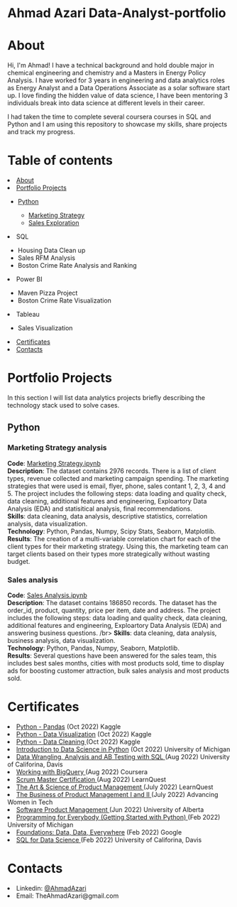 # Ahmad Azari Data-Analyst-portfolio

# About

Hi, I'm Ahmad! I have a technical background and hold double major in chemical engineering and chemistry and a Masters in Energy Policy Analysis. I have worked for 3 years in engineering and data analytics roles as Energy Analyst and a Data Operations Associate as a solar software start up. I love finding the hidden value of data science, I have been mentoring 3 individuals break into data science at different levels in their career.

I had taken the time to complete several coursera courses in SQL and Python and I am using this repository to showcase my skills, share projects and track my progress. 


# Table of contents

<li> <a href="https://github.com/AhmadAzari/Data-Analyst-portfolio/blob/main/README.md#about">About</a></li>
<li> <a href="https://github.com/AhmadAzari/Data-Analyst-portfolio/blob/main/README.md#portfolio-projects">Portfolio Projects</a></li>
 <ul>
 <li> <a href="https://github.com/AhmadAzari/Data-Analyst-portfolio/blob/main/README.md#python">Python</a></li>
 <ul>
      <li> <a href="https://github.com/AhmadAzari/Data-Analyst-portfolio/blob/main/README.md#-marketing-strategy-analysis-">Marketing Strategy</a></li>
      <li> <a href="https://github.com/AhmadAzari/Data-Analyst-portfolio/blob/main/README.md#-marketing-strategy-analysis-">Sales Exploration</a></li>
    </ul>
    </ul>
 <li>SQL</li>
 <ul>
      <li>Housing Data Clean up</li>
      <li>Sales RFM Analysis</li>
      <li>Boston Crime Rate Analysis and Ranking</li>
    </ul>
 <li>Power BI</li>
  <ul>
      <li>Maven Pizza Project</li>
      <li>Boston Crime Rate Visualization</li>
    </ul>
 <li>Tableau</li>
  <ul>
      <li>Sales Visualization</li>
    </ul>
 
<li> <a href="https://github.com/AhmadAzari/Data-Analyst-portfolio/blob/main/README.md#certificates">Certificates</a></li>
<li> <a href="https://github.com/AhmadAzari/Data-Analyst-portfolio/blob/main/README.md#contacts">Contacts</a></li>


# Portfolio Projects 

In this section I will list data analytics projects briefly describing the technology stack used to solve cases.

<h2>Python</h2> 

<h3> Marketing Strategy analysis </h3> 
<b>Code</b>:   <a href="https://github.com/AhmadAzari/Data-Analyst-portfolio/blob/main/Python%20Projects/Marketing%20Project/Marketing%20Strategy.ipynb">Marketing Strategy.ipynb</a>  </br>
<b>Description</b>: The dataset contains 2976 records. There is a list of client types, revenue collected and marketing campaign spending. The marketing strategies that were used is email, flyer, phone, sales contant 1, 2, 3, 4 and 5. The project includes the following steps: data loading and quality check, data cleaning, additional features and engineering, Exploartory Data Analysis (EDA) and statisitical analysis, final recommendations. </br>
<b>Skills</b>: data cleaning, data analysis, descriptive statistics, correlation analysis, data visualization. </br>
<b>Technology</b>: Python, Pandas, Numpy, Scipy Stats, Seaborn, Matplotlib. </br>
<b>Results</b>: The creation of a multi-variable correlation chart for each of the client types for their marketing strategy. Using this, the marketing team can target clients based on their types more strategically without wasting budget. 

<h3>Sales analysis </h3> 
<b>Code</b>:   <a href="https://github.com/AhmadAzari/Data-Analyst-portfolio/blob/main/Python%20Projects/Sales%20Analysis/Sales%20Analysis.ipynb">Sales Analysis.ipynb</a>  </br>
<b>Description</b>: The dataset contains 186850  records. The dataset has the order_id, product, quantity, price per item, date and address. The project includes the following steps: data loading and quality check, data cleaning, additional features and engineering, Exploartory Data Analysis (EDA) and answering business questions. /br>
<b>Skills</b>: data cleaning, data analysis, business analysis, data visualization. </br>
<b>Technology</b>: Python, Pandas, Numpy, Seaborn, Matplotlib. </br>
<b>Results</b>: Several questions have been answered for the sales team, this includes best sales months, cities with most products sold, time to display ads for boosting customer attraction, bulk sales analysis and most products sold.



# Certificates
<li> <a href="https://www.kaggle.com/learn/certification/ahmadazari/pandas">Python - Pandas</a> (Oct 2022) Kaggle</li>
<li> <a href="https://www.kaggle.com/learn/certification/ahmadazari/data-visualization">Python - Data Visualization</a> (Oct 2022) Kaggle</li>
<li> <a href="https://www.kaggle.com/learn/certification/ahmadazari/data-cleaning">Python - Data Cleaning </a> (Oct 2022) Kaggle</li>
<li> <a href="https://www.coursera.org/account/accomplishments/certificate/EQQDTYNPCDBV">Introduction to Data Science in Python</a> (Oct 2022) University of Michigan</li>
<li> <a href="https://www.coursera.org/account/accomplishments/certificate/RYFFLH4TMZKJ">Data Wrangling, Analysis and AB Testing with SQL </a> (Aug 2022) University of Califorina, Davis </li>
<li> <a href="https://www.coursera.org/account/accomplishments/certificate/5V6EZVEMG9HN">Working with BigQuery </a> (Aug 2022) Coursera</li>
<li> <a href="https://www.coursera.org/account/accomplishments/specialization/7PEH4BQLM3YU">Scrum Master Certification </a> (Aug 2022) LearnQuest</li>
<li> <a href="https://www.coursera.org/account/accomplishments/records/4BH4VP4XH8KY">The Art & Science of Product Management </a> (July 2022) LearnQuest</li>
<li> <a href="https://www.coursera.org/account/accomplishments/records/8WQYWTBR6FXQ"> The Business of Product Management I and II </a> (July 2022) Advancing Women in Tech</li>
<li> <a href="https://www.coursera.org/account/accomplishments/specialization/ZJKFGXEP5ZLD">Software Product Management </a> (Jun 2022) University of Alberta</li>
<li> <a href="https://www.coursera.org/account/accomplishments/certificate/LYNBEZPXU2UX">Programming for Everybody (Getting Started with
Python) </a> (Feb 2022) University of Michigan</li>
<li> <a href="https://www.coursera.org/account/accomplishments/verify/KQFJS4C3EQMQ"> Foundations: Data, Data, Everywhere</a> (Feb 2022) Google </li>
<li> <a href="https://www.coursera.org/account/accomplishments/verify/RT6BUSCMDHKG">SQL for Data Science </a> (Feb 2022) University of Califorina, Davis</li>


# Contacts
<li> Linkedin:  <a href="https://www.linkedin.com/in/ahmadazari/"> @AhmadAzari </a> </li>
<li> Email: TheAhmadAzari@gmail.com </li>
